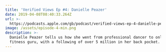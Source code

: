 ```yaml
---
title: 'Verified Views Ep #4: Danielle Peazer'
date: 2019-04-08T08:40:33.264Z
url: >-
  https://podcasts.apple.com/gb/podcast/verified-views-ep-4-danielle-peazer/id1449998981?i=1000434116719
image: /assets/episode-4-min.png
description: >-
  Danielle Peazer tells us how she went from professional dancer to online
  fitness guru, with a following of over 5 million in her back pocket.
---
```



